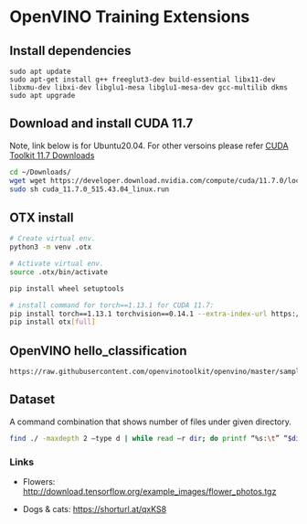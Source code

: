 # OpenVINO Training Extensions

## Install dependencies
```
sudo apt update
sudo apt-get install g++ freeglut3-dev build-essential libx11-dev libxmu-dev libxi-dev libglu1-mesa libglu1-mesa-dev gcc-multilib dkms
sudo apt upgrade
```

## Download and install CUDA 11.7
Note, link below is for Ubuntu20.04. For other versoins please refer [CUDA Toolkit 11.7 Downloads](https://developer.nvidia.com/cuda-11-7-0-download-archive)
```bash
cd ~/Downloads/
wget wget https://developer.download.nvidia.com/compute/cuda/11.7.0/local_installers/cuda_11.7.0_515.43.04_linux.run
sudo sh cuda_11.7.0_515.43.04_linux.run
```


## OTX install
<!-- Source code install
```bash
mkdir -p ~/repo && cd $_
git clone https://github.com/openvinotoolkit/training_extensions.git
cd training_extensions
git checkout develop
```
-->


```bash
# Create virtual env.
python3 -m venv .otx

# Activate virtual env.
source .otx/bin/activate
```

```bash
pip install wheel setuptools

# install command for torch==1.13.1 for CUDA 11.7:
pip install torch==1.13.1 torchvision==0.14.1 --extra-index-url https://download.pytorch.org/whl/cu117
pip install otx[full]
```

## OpenVINO hello_classification
```
https://raw.githubusercontent.com/openvinotoolkit/openvino/master/samples/python/hello_classification/hello_classification.py
```

## Dataset

A command combination that shows number of files under given directory.
```bash
find ./ -maxdepth 2 –type d | while read –r dir; do printf “%s:\t” “$dir”; find “$dir” –type f | wc –l; done
```

### Links
* Flowers:
    http://download.tensorflow.org/example_images/flower_photos.tgz

* Dogs & cats:
    https://shorturl.at/qxKS8
